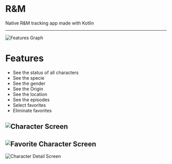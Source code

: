 # R&M 

Native R&M tracking app made with Kotlin

---

![Features Graph](https://user-images.githubusercontent.com/81189565/130144865-d70a9f67-f2a1-4cd2-83c3-9f146778216b.png)

# Features
 - See the status of all characters
 - See the specie
 - See the gender
 - See the Origin 
 - See the location
 - See the episodes
 - Select favorites
 - Eliminate favorites

![Character Screen](https://user-images.githubusercontent.com/81189565/130144900-e73f165c-58eb-4016-9e96-b2a3f652a302.png)
---
![Favorite Character Screen](https://user-images.githubusercontent.com/81189565/130144912-a5c6325a-8f34-41a7-8877-932357899676.png)
---
![Character Detail Screen](https://user-images.githubusercontent.com/81189565/130144926-8164478e-a02c-412e-b3fa-b66c4f6a81e7.png)

